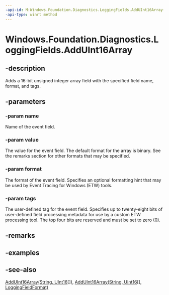 ```yaml
---
-api-id: M:Windows.Foundation.Diagnostics.LoggingFields.AddUInt16Array(System.String,System.UInt16[],Windows.Foundation.Diagnostics.LoggingFieldFormat,System.Int32)
-api-type: winrt method
---
```


<!-- Method syntax
public void AddUInt16Array(System.String name, System.UInt16[] value, Windows.Foundation.Diagnostics.LoggingFieldFormat format, System.Int32 tags)
-->

# Windows.Foundation.Diagnostics.LoggingFields.AddUInt16Array

## -description
Adds a 16-bit unsigned integer array field with the specified field name, format, and tags.

## -parameters
### -param name
Name of the event field.

### -param value
The value for the event field. The default format for the array is binary. See the remarks section for other formats that may be specified.

### -param format
The format of the event field. Specifies an optional formatting hint that may be used by Event Tracing for Windows (ETW) tools.

### -param tags
The user-defined tag for the event field. Specifies up to twenty-eight bits of user-defined field processing metadata for use by a custom ETW processing tool. The top four bits are reserved and must be set to zero (0).

## -remarks

## -examples

## -see-also
[AddUInt16Array(String, UInt16\[\])](/uwp/api/windows.foundation.diagnostics.loggingfields.adduint16array#windows-foundation-diagnostics-loggingfields-adduint16array(system-string-system-uint16())), [AddUInt16Array(String, UInt16\[\], LoggingFieldFormat)](/uwp/api/windows.foundation.diagnostics.loggingfields.adduint16array#windows-foundation-diagnostics-loggingfields-adduint16array(system-string-system-uint16()-windows-foundation-diagnostics-loggingfieldformat))